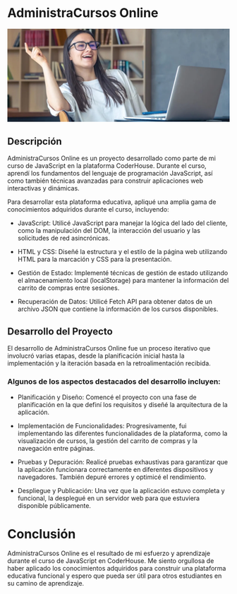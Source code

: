 # AdministraCursos Online

![AdministraCursos Online](./assets/estudiante_portada.webp)

## Descripción

AdministraCursos Online es un proyecto desarrollado como parte de mi curso de JavaScript en la plataforma CoderHouse. Durante el curso, aprendí los fundamentos del lenguaje de programación JavaScript, así como también técnicas avanzadas para construir aplicaciones web interactivas y dinámicas.

Para desarrollar esta plataforma educativa, apliqué una amplia gama de conocimientos adquiridos durante el curso, incluyendo:

- JavaScript: Utilicé JavaScript para manejar la lógica del lado del cliente, como la manipulación del DOM, la interacción del usuario y las solicitudes de red asincrónicas.

- HTML y CSS: Diseñé la estructura y el estilo de la página web utilizando HTML para la marcación y CSS para la presentación.

- Gestión de Estado: Implementé técnicas de gestión de estado utilizando el almacenamiento local (localStorage) para mantener la información del carrito de compras entre sesiones.

- Recuperación de Datos: Utilicé Fetch API para obtener datos de un archivo JSON que contiene la información de los cursos disponibles.

## Desarrollo del Proyecto

El desarrollo de AdministraCursos Online fue un proceso iterativo que involucró varias etapas, desde la planificación inicial hasta la implementación y la iteración basada en la retroalimentación recibida. 

### Algunos de los aspectos destacados del desarrollo incluyen:

- Planificación y Diseño: Comencé el proyecto con una fase de planificación en la que definí los requisitos y diseñé la arquitectura de la aplicación.

- Implementación de Funcionalidades: Progresivamente, fui implementando las diferentes funcionalidades de la plataforma, como la visualización de cursos, la gestión del carrito de compras y la navegación entre páginas.

- Pruebas y Depuración: Realicé pruebas exhaustivas para garantizar que la aplicación funcionara correctamente en diferentes dispositivos y navegadores. También depuré errores y optimicé el rendimiento.

- Despliegue y Publicación: Una vez que la aplicación estuvo completa y funcional, la desplegué en un servidor web para que estuviera disponible públicamente.

# Conclusión

AdministraCursos Online es el resultado de mi esfuerzo y aprendizaje durante el curso de JavaScript en CoderHouse. Me siento orgullosa de haber aplicado los conocimientos adquiridos para construir una plataforma educativa funcional y espero que pueda ser útil para otros estudiantes en su camino de aprendizaje.